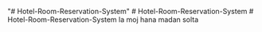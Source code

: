 "# Hotel-Room-Reservation-System" 
#   H o t e l - R o o m - R e s e r v a t i o n - S y s t e m 
 
 #   H o t e l - R o o m - R e s e r v a t i o n - S y s t e m 
 
 la moj hana madan solta
